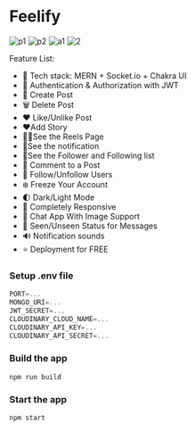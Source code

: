 # Feelify
![p1](https://github.com/user-attachments/assets/6d54acf6-6fe7-4d48-95e8-2a2c44da850a)
![p2](https://github.com/user-attachments/assets/51f05ccb-f585-45f7-b9f6-a932dcf1e9f0)
![a1](https://github.com/user-attachments/assets/6718d82e-59b5-4b9d-8e24-fc0a97c19749)
![2](https://github.com/user-attachments/assets/82f7d1e1-6355-4caa-9b6f-b6f72d527f66)


Feature List:


-   🌟 Tech stack: MERN + Socket.io + Chakra UI
-   🎃 Authentication & Authorization with JWT
-   📝 Create Post
-   🗑️ Delete Post
-   ❤️ Like/Unlike Post
-   ❤️Add Story
-   🙋‍♂️See the Reels Page
-   🤖See the notification
-   👩See the Follower and Following list 
-   💬 Comment to a Post
-   👥 Follow/Unfollow Users
-   ❄️ Freeze Your Account
-   🌓 Dark/Light Mode
-   📱 Completely Responsive
-   💬 Chat App With Image Support
-   👀 Seen/Unseen Status for Messages
-   🔊 Notification sounds
-   ⭐ Deployment for FREE

### Setup .env file

```js
PORT=...
MONGO_URI=...
JWT_SECRET=...
CLOUDINARY_CLOUD_NAME=...
CLOUDINARY_API_KEY=...
CLOUDINARY_API_SECRET=...
```

### Build the app

```shell
npm run build
```

### Start the app

```shell
npm start
```

